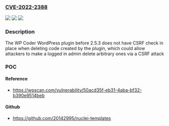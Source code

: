 ### [CVE-2022-2388](https://cve.mitre.org/cgi-bin/cvename.cgi?name=CVE-2022-2388)
![](https://img.shields.io/static/v1?label=Product&message=WP%20Coder%20%E2%80%93%20add%20custom%20html%2C%20css%20and%20js%20code&color=blue)
![](https://img.shields.io/static/v1?label=Version&message=2.5.3%3C%202.5.3%20&color=brighgreen)
![](https://img.shields.io/static/v1?label=Vulnerability&message=CWE-352%20Cross-Site%20Request%20Forgery%20(CSRF)&color=brighgreen)

### Description

The WP Coder WordPress plugin before 2.5.3 does not have CSRF check in place when deleting code created by the plugin, which could allow attackers to make a logged in admin delete arbitrary ones via a CSRF attack

### POC

#### Reference
- https://wpscan.com/vulnerability/50acd35f-eb31-4aba-bf32-b390e9514beb

#### Github
- https://github.com/20142995/nuclei-templates

